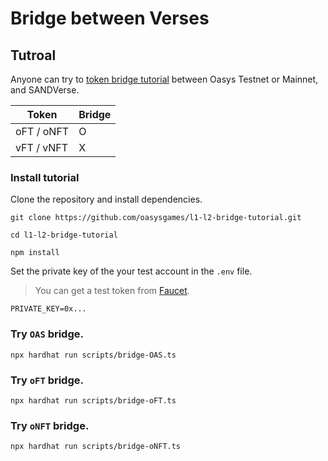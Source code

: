 # Bridge between Verses

## Tutroal

Anyone can try to [token bridge tutorial](https://github.com/oasysgames/l1-l2-bridge-tutorial) between Oasys Testnet or Mainnet, and SANDVerse.

|Token|Bridge|
|--|---------|
|oFT / oNFT|O|
|vFT / vNFT|X|

### Install tutorial

Clone the repository and install dependencies.

```shell
git clone https://github.com/oasysgames/l1-l2-bridge-tutorial.git

cd l1-l2-bridge-tutorial

npm install
```

Set the private key of the your test account in the `.env` file.
> You can get a test token from [Faucet](https://faucet.testnet.oasys.games/).

```shell
PRIVATE_KEY=0x...
```

### Try `OAS` bridge.

```shell
npx hardhat run scripts/bridge-OAS.ts
```

### Try `oFT` bridge.

```shell
npx hardhat run scripts/bridge-oFT.ts
```

### Try `oNFT` bridge.

```shell
npx hardhat run scripts/bridge-oNFT.ts
```

